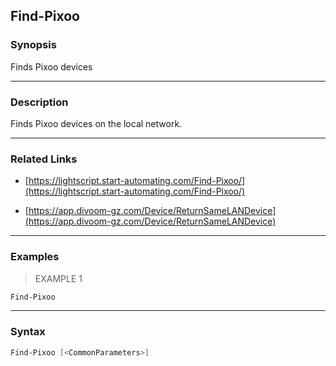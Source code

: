 Find-Pixoo
----------

### Synopsis
Finds Pixoo devices

---

### Description

Finds Pixoo devices on the local network.

---

### Related Links
* [https://lightscript.start-automating.com/Find-Pixoo/](https://lightscript.start-automating.com/Find-Pixoo/)

* [https://app.divoom-gz.com/Device/ReturnSameLANDevice](https://app.divoom-gz.com/Device/ReturnSameLANDevice)

---

### Examples
> EXAMPLE 1

```PowerShell
Find-Pixoo
```

---

### Syntax
```PowerShell
Find-Pixoo [<CommonParameters>]
```
